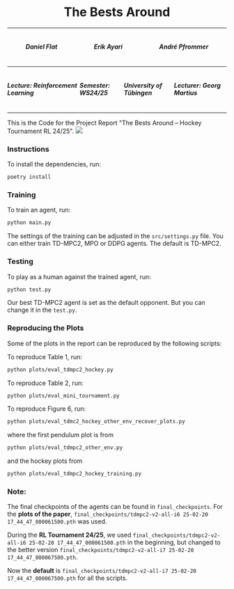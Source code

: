 <h1 style="text-align: center">The Bests Around</h1>

---

<div style="display: flex; justify-content: space-around;">
    <h5>Daniel Flat</h5>
    <h5>Erik Ayari</h5>
    <h5>André Pfrommer</h5>
</div>

---

<div style="display: flex; justify-content: space-around;">
    <h5>Lecture: Reinforcement Learning</h5>
    <h5>Semester: WS24/25</h5>
    <h5>University of Tübingen</h5>
    <h5>Lecturer: Georg Martius</h5>
</div>

---

This is the Code for the Project Report "The Bests Around – Hockey Tournament RL 24/25".
<img src="hockey/assets/hockeyenv1.png">

### Instructions

To install the dependencies, run:

```bash
poetry install
```

### Training

To train an agent, run:

```bash
python main.py
```

The settings of the training can be adjusted in the `src/settings.py` file.
You can either train TD-MPC2, MPO or DDPG agents. The default is TD-MPC2.

### Testing

To play as a human against the trained agent, run:

```bash
python test.py
```

Our best TD-MPC2 agent is set as the default opponent. But you can change it in the `test.py`.

### Reproducing the Plots

Some of the plots in the report can be reproduced by the following scripts:

To reproduce Table 1, run:

```bash
python plots/eval_tdmpc2_hockey.py
```

To reproduce Table 2, run:

```bash
python plots/eval_mini_tournament.py
```

To reproduce Figure 6, run:

```bash
python plots/eval_tdmc2_hockey_other_env_recover_plots.py
```

where the first pendulum plot is from

```bash
python plots/eval_tdmpc2_other_env.py
```

and the hockey plots from

```bash
python plots/eval_tdmpc2_hockey_training.py
```

### Note:

The final checkpoints of the agents can be found in `final_checkpoints`.
For the **plots of the paper**, `final_checkpoints/tdmpc2-v2-all-i6 25-02-20 17_44_47_000061500.pth` was used.

During the **RL Tournament 24/25**, we used
`final_checkpoints/tdmpc2-v2-all-i6 25-02-20 17_44_47_000061500.pth` in the beginning,
but changed to the better version `final_checkpoints/tdmpc2-v2-all-i7 25-02-20 17_44_47_000067500.pth`.

Now the **default** is `final_checkpoints/tdmpc2-v2-all-i7 25-02-20 17_44_47_000067500.pth` for all the scripts.






